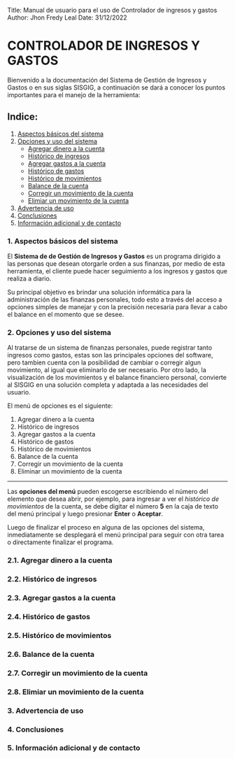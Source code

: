 Title: Manual de usuario para el uso de Controlador de ingresos y gastos
Author: Jhon Fredy Leal
Date: 31/12/2022

# CONTROLADOR DE INGRESOS Y GASTOS

Bienvenido a la documentación del Sistema de Gestión de Ingresos y Gastos o en sus siglas SISGIG, a continuación se dará a conocer los puntos importantes para el manejo de la herramienta:

## Indice:

1. [Aspectos básicos del sistema](#1-aspectos-básicos-del-sistema)
2. [Opciones y uso del sistema](#2-opciones-y-uso-del-sistema)
    - [Agregar dinero a la cuenta](#21-agregar-dinero-a-la-cuenta)
    - [Histórico de ingresos](#22-histórico-de-ingresos)
    - [Agregar gastos a la cuenta](#23-agregar-gastos-a-la-cuenta)
    - [Histórico de gastos](#24-histórico-de-gastos)
    - [Histórico de movimientos](#25-histórico-de-movimientos)
    - [Balance de la cuenta](#26-balance-de-la-cuenta)
    - [Corregir un movimiento de la cuenta](#27-corregir-un-movimiento-de-la-cuenta)
    - [Elimiar un movimiento de la cuenta](#28-elimiar-un-movimiento-de-la-cuenta)
3. [Advertencia de uso](#3-advertencia-de-uso)
4. [Conclusiones](#4-conclusiones)
5. [Información adicional y de contacto](#5-información-adicional-y-de-contacto)

<a name = "1-aspectos-básicos-del-sistema"></a>
### 1. Aspectos básicos del sistema

<p>El <b>Sistema de de Gestión de Ingresos y Gastos</b> es un programa dirigido a las personas que desean otorgarle orden a sus finanzas, por medio de esta herramienta, el cliente puede hacer seguimiento a los ingresos y gastos que realiza a diario. </p>

<p>Su principal objetivo es brindar una solución informática para la administración de las finanzas personales, todo esto a través del acceso a opciones simples de manejar y con la precisión necesaria para llevar a cabo el balance en el momento que se desee.</p>

<a name = "2-opciones-y-uso-del-sistema"></a>
### 2. Opciones y uso del sistema

<p>Al tratarse de un sistema de finanzas personales, puede registrar tanto ingresos como gastos, estas son las principales opciones del software, pero tambien cuenta con la posibilidad de cambiar o corregir algun movimiento, al igual que eliminarlo de ser necesario. Por otro lado, la visualización de los movimientos y el balance financiero personal, convierte al SISGIG en una solución completa y adaptada a las necesidades del usuario.</p>

<p>El menú de opciones es el siguiente: </p>

1. Agregar dinero a la cuenta
2. Histórico de ingresos
3. Agregar gastos a la cuenta
4. Histórico de gastos
5. Histórico de movimientos
6. Balance de la cuenta
7. Corregir un movimiento de la cuenta
8. Eliminar un movimiento de la cuenta

- - -
Las **opciones del menú** pueden escogerse escribiendo el número del elemento que desea abrir, por ejemplo, para ingresar a ver el *histórico de movimientos* de la cuenta, se debe digitar el número **5** en la caja de texto del menú principal y luego presionar **Enter** o **Aceptar**.

Luego de finalizar el proceso en alguna de las opciones del sistema, inmediatamente se desplegará el menú principal para seguir con otra tarea o directamente finalizar el programa.

<a name = "21-agregar-dinero-a-la-cuenta"></a>
### 2.1. Agregar dinero a la cuenta

<a name = "22-histórico-de-ingresos"></a>
### 2.2. Histórico de ingresos

<a name = "23-agregar-gastos-a-la-cuenta"></a>
### 2.3. Agregar gastos a la cuenta

<a name = "24-histórico-de-gastos"></a>
### 2.4. Histórico de gastos

<a name = "25-histórico-de-movimientos"></a>
### 2.5. Histórico de movimientos

<a name = "26-balance-de-la-cuenta"></a>
### 2.6. Balance de la cuenta

<a name = "27-corregir-un-movimiento-de-la-cuenta"></a>
### 2.7. Corregir un movimiento de la cuenta

<a name = "28-elimiar-un-movimiento-de-la-cuenta"></a>
### 2.8. Elimiar un movimiento de la cuenta

<a name = "3-advertencia-de-uso"></a>
### 3. Advertencia de uso

<a name = "4-conclusiones"></a>
### 4. Conclusiones

<a name = "5-información-adicional-y-de-contacto"></a>
### 5. Información adicional y de contacto